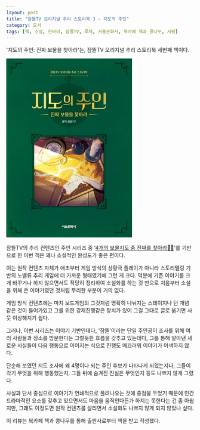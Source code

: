 ```yaml
---
layout: post
title: "잠뜰TV 오리지널 추리 스토리북 3 - 지도의 주인"
category: 도서
tags: [책, 소설, 한바리, 잠뜰TV, 루체, 서울문화사, 북카페 책과 콩나무, 서평]
---
```


'지도의 주인: 진짜 보물을 찾아라'는,
잠뜰TV 오리지널 추리 스토리북 세번째 책이다.

![표지](/images/owner-series-3-owner-of-the-map-book-h480.jpg)

잠뜰TV의 추리 컨텐츠인 주인 시리즈 중
'[4개의 보물지도 중 진짜를 찾아라🤵🔎](https://www.youtube.com/watch?v=6rJzXNflmjg)'를 기반으로 한 이번 책은
꽤나 소설적인 완성도가 좋은 편이다.

이는 원작 컨텐츠 자체가 애초부터 게임 방식의 상황극 플레이가 아니라
스토리텔링 기반의 노벨류 추리 게임에 더 가까운 형태였기에 그런 게 크다.
덕분에 기존 이야기를 크게 바꾸거나 하지 않으면서도
적당히 정리하여 소설화를 하는 것 만으로
처음부터 소설을 위해 쓴 이야기였던 것처럼 무리한 부분이 거의 없다.

게임 방식 컨텐츠에는 마치 보드게임의 그것처럼
명확히 나눠지는 스테이지나 턴 개념 같은 것이 들어가있고
그를 위한 강제진행같은 장치가 있어
그걸 그대로 글로 옮기면 사뭇 이상해지기 쉽다.

그러나, 이번 시리즈는 이야기 기반인데다,
'잠뜰'이라는 단일 주인공이
조사를 위해 여러 사람들과 장소를 방문한다는 그럴듯한 흐름을 갖추고 있는데다,
그를 통해 알아낸 새로운 사실들이 다음 행동으로 이어지는 식으로 진행도 매끄러워
이야기가 어색하지 않다.

단순해 보였던 지도 조사에 왜 4명이나 되는 주인 후보가 나타나게 되었는지나,
그들이 각기 무엇을 위해 행동했는지,
그들 뒤에 숨겨진 진실은 무엇인지 등도 나쁘지 않게 그렸다.

사실과 단서 중심으로
이야기가 연쇄적으로 풀려나오는 것에 중점을 두었기 때문에
인간 드라마적인 요소를 갖추고 있으면서도
마음을 움직인다든가 하지는 못한다는 건 좀 아쉽지만,
그래도 이정도면 원작 컨텐츠를 살리면서 소설화도 나쁘지 않게 되지 않았나 싶다.



<div class="im im-info">
이 리뷰는 북카페 책과 콩나무를 통해 출판사로부터 책을 받고 작성했다.
</div>
